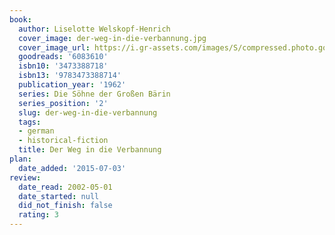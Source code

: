```yaml
---
book:
  author: Liselotte Welskopf-Henrich
  cover_image: der-weg-in-die-verbannung.jpg
  cover_image_url: https://i.gr-assets.com/images/S/compressed.photo.goodreads.com/books/1385368886l/6083610._SX98_.jpg
  goodreads: '6083610'
  isbn10: '3473388718'
  isbn13: '9783473388714'
  publication_year: '1962'
  series: Die Söhne der Großen Bärin
  series_position: '2'
  slug: der-weg-in-die-verbannung
  tags:
  - german
  - historical-fiction
  title: Der Weg in die Verbannung
plan:
  date_added: '2015-07-03'
review:
  date_read: 2002-05-01
  date_started: null
  did_not_finish: false
  rating: 3
---
```

